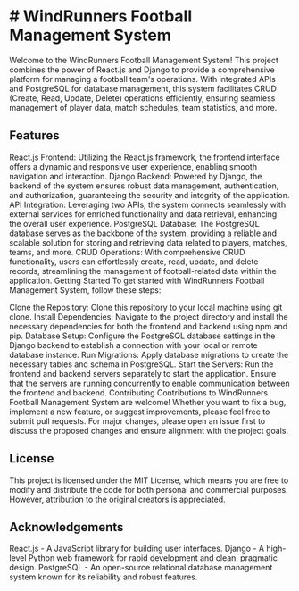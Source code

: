 # # WindRunners Football Management System
Welcome to the WindRunners Football Management System! This project combines the power of React.js and Django to provide a comprehensive platform for managing a football team's operations. With integrated APIs and PostgreSQL for database management, this system facilitates CRUD (Create, Read, Update, Delete) operations efficiently, ensuring seamless management of player data, match schedules, team statistics, and more.

## **Features**
React.js Frontend: Utilizing the React.js framework, the frontend interface offers a dynamic and responsive user experience, enabling smooth navigation and interaction.
Django Backend: Powered by Django, the backend of the system ensures robust data management, authentication, and authorization, guaranteeing the security and integrity of the application.
API Integration: Leveraging two APIs, the system connects seamlessly with external services for enriched functionality and data retrieval, enhancing the overall user experience.
PostgreSQL Database: The PostgreSQL database serves as the backbone of the system, providing a reliable and scalable solution for storing and retrieving data related to players, matches, teams, and more.
CRUD Operations: With comprehensive CRUD functionality, users can effortlessly create, read, update, and delete records, streamlining the management of football-related data within the application.
Getting Started
To get started with WindRunners Football Management System, follow these steps:

Clone the Repository: Clone this repository to your local machine using git clone.
Install Dependencies: Navigate to the project directory and install the necessary dependencies for both the frontend and backend using npm and pip.
Database Setup: Configure the PostgreSQL database settings in the Django backend to establish a connection with your local or remote database instance.
Run Migrations: Apply database migrations to create the necessary tables and schema in PostgreSQL.
Start the Servers: Run the frontend and backend servers separately to start the application. Ensure that the servers are running concurrently to enable communication between the frontend and backend.
Contributing
Contributions to WindRunners Football Management System are welcome! Whether you want to fix a bug, implement a new feature, or suggest improvements, please feel free to submit pull requests. For major changes, please open an issue first to discuss the proposed changes and ensure alignment with the project goals.

## **License**
This project is licensed under the MIT License, which means you are free to modify and distribute the code for both personal and commercial purposes. However, attribution to the original creators is appreciated.

## **Acknowledgements**
React.js - A JavaScript library for building user interfaces.
Django - A high-level Python web framework for rapid development and clean, pragmatic design.
PostgreSQL - An open-source relational database management system known for its reliability and robust features.



